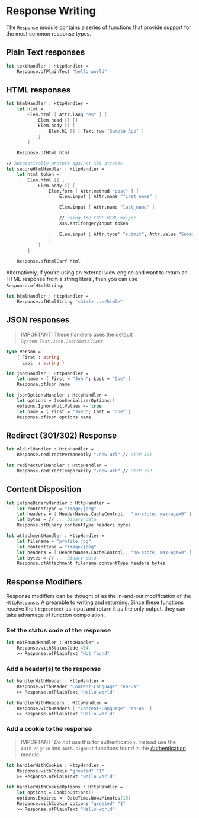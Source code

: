 # Response Writing

The `Response` module contains a series of functions that provide support for the most common response types.

## Plain Text responses

```fsharp
let textHandler : HttpHandler =
    Response.ofPlainText "hello world"
```

## HTML responses

```fsharp
let htmlHandler : HttpHandler =
    let html =
        Elem.html [ Attr.lang "en" ] [
            Elem.head [] []
            Elem.body [] [
                Elem.h1 [] [ Text.raw "Sample App" ]
            ]
        ]

    Response.ofHtml html

// Automatically protect against XSS attacks
let secureHtmlHandler : HttpHandler =
    let html token =
        Elem.html [] [
            Elem.body [] [
                Elem.form [ Attr.method "post" ] [
                    Elem.input [ Attr.name "first_name" ]

                    Elem.input [ Attr.name "last_name" ]

                    // using the CSRF HTML helper
                    Xss.antiforgeryInput token

                    Elem.input [ Attr.type' "submit"; Attr.value "Submit" ]
                ]
            ]
        ]

    Response.ofHtmlCsrf html
```

Alternatively, if you're using an external view engine and want to return an HTML response from a string literal, then you can use `Response.ofHtmlString`.

```fsharp
let htmlHandler : HttpHandler =
    Response.ofHtmlString "<html>...</html>"
```

## JSON responses

> IMPORTANT: These handlers uses the default `System.Text.Json.JsonSerializer`.

```fsharp
type Person =
    { First : string
      Last  : string }

let jsonHandler : HttpHandler =
    let name = { First = "John"; Last = "Doe" }
    Response.ofJson name

let jsonOptionsHandler : HttpHandler =
    let options = JsonSerializerOptions()
    options.IgnoreNullValues <- true
    let name = { First = "John"; Last = "Doe" }
    Response.ofJson options name
```

## Redirect (301/302) Response

```fsharp
let oldUrlHandler : HttpHandler =
    Response.redirectPermanently "/new-url" // HTTP 301

let redirectUrlHandler : HttpHandler =
    Response.redirectTemporarily "/new-url" // HTTP 302
```

## Content Disposition

```fsharp
let inlineBinaryHandler : HttpHandler =
    let contentType = "image/jpeg"
    let headers = [ HeaderNames.CacheControl,  "no-store, max-age=0" ]
    let bytes = // ... binary data
    Response.ofBinary contentType headers bytes

let attachmentHandler : HttpHandler =
    let filename = "profile.jpg"
    let contentType = "image/jpeg"
    let headers = [ HeaderNames.CacheControl,  "no-store, max-age=0" ]
    let bytes = // ... binary data
    Response.ofAttachment filename contentType headers bytes
```

## Response Modifiers

Response modifiers can be thought of as the in-and-out modification of the `HttpResponse`. A preamble to writing and returning. Since these functions receive the `Httpcontext` as input and return it as the only output, they can take advantage of function compoistion.

### Set the status code of the response

```fsharp
let notFoundHandler : HttpHandler =
    Response.withStatusCode 404
    >> Response.ofPlainText "Not found"
```

### Add a header(s) to the response

```fsharp
let handlerWithHeader : HttpHandler =
    Response.withHeader "Content-Language" "en-us"
    >> Response.ofPlainText "Hello world"

let handlerWithHeaders : HttpHandler =
    Response.withHeaders [ "Content-Language" "en-us" ]
    >> Response.ofPlainText "Hello world"
```


### Add a cookie to the response

> IMPORTANT: *Do not* use this for authentication. Instead use the `Auth.signIn` and `Auth.signOut` functions found in the [Authentication](/authentication) module.

```fsharp
let handlerWithCookie : HttpHandler =
    Response.withCookie "greeted" "1"
    >> Response.ofPlainText "Hello world"

let handlerWithCookieOptions : HttpHandler =
    let options = CookieOptions()
    options.Expires <- DateTime.Now.Minutes(15)
    Response.withCookie options "greeted" "1"
    >> Response.ofPlainText "Hello world"
```
